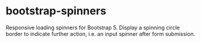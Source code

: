 # bootstrap-spinners
Responsive loading spinners for Bootstrap 5. Display a spinning circle border to indicate further action, i.e. an input spinner after form submission.
